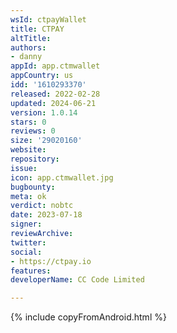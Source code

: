 ```yaml
---
wsId: ctpayWallet
title: CTPAY
altTitle: 
authors:
- danny
appId: app.ctmwallet
appCountry: us
idd: '1610293370'
released: 2022-02-28
updated: 2024-06-21
version: 1.0.14
stars: 0
reviews: 0
size: '29020160'
website: 
repository: 
issue: 
icon: app.ctmwallet.jpg
bugbounty: 
meta: ok
verdict: nobtc
date: 2023-07-18
signer: 
reviewArchive: 
twitter: 
social:
- https://ctpay.io
features: 
developerName: CC Code Limited

---
```


{% include copyFromAndroid.html %}